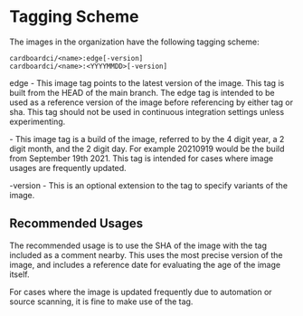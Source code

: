 # Tagging Scheme

The images in the organization have the following tagging scheme:

```
cardboardci/<name>:edge[-version]
cardboardci/<name>:<YYYYMMDD>[-version]
```

edge - This image tag points to the latest version of the image. This tag is built from the HEAD of the main branch. The edge tag is intended to be used as a reference version of the image before referencing by either tag or sha. This tag should not be used in continuous integration settings unless experimenting.

<YYYYMMDD> - This image tag is a build of the image, referred to by the 4 digit year, a 2 digit month, and the 2 digit day. For example 20210919 would be the build from September 19th 2021. This tag is intended for cases where image usages are frequently updated.

-version - This is an optional extension to the tag to specify variants of the image.

## Recommended Usages

The recommended usage is to use the SHA of the image with the tag included as a comment nearby. This uses the most precise version of the image, and includes a reference date for evaluating the age of the image itself.

For cases where the image is updated frequently due to automation or source scanning, it is fine to make use of the tag.

